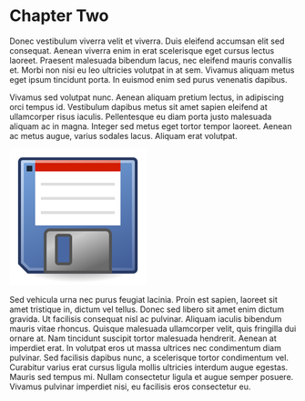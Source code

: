 # Chapter Two

Donec vestibulum viverra velit et viverra. Duis eleifend accumsan elit sed consequat. Aenean viverra enim in erat scelerisque eget cursus lectus laoreet. Praesent malesuada bibendum lacus, nec eleifend mauris convallis et. Morbi non nisi eu leo ultricies volutpat in at sem. Vivamus aliquam metus eget ipsum tincidunt porta. In euismod enim sed purus venenatis dapibus.

Vivamus sed volutpat nunc. Aenean aliquam pretium lectus, in adipiscing orci tempus id. Vestibulum dapibus metus sit amet sapien eleifend at ullamcorper risus iaculis. Pellentesque eu diam porta justo malesuada aliquam ac in magna. Integer sed metus eget tortor tempor laoreet. Aenean ac metus augue, varius sodales lacus. Aliquam erat volutpat.

![Floppy disk icon from the Tango icon set.](images/02-floppy.png)

Sed vehicula urna nec purus feugiat lacinia. Proin est sapien, laoreet sit amet tristique in, dictum vel tellus. Donec sed libero sit amet enim dictum gravida. Ut facilisis consequat nisl ac pulvinar. Aliquam iaculis bibendum mauris vitae rhoncus. Quisque malesuada ullamcorper velit, quis fringilla dui ornare at. Nam tincidunt suscipit tortor malesuada hendrerit. Aenean at imperdiet erat. In volutpat eros ut massa ultrices nec condimentum diam pulvinar. Sed facilisis dapibus nunc, a scelerisque tortor condimentum vel. Curabitur varius erat cursus ligula mollis ultricies interdum augue egestas. Mauris sed tempus mi. Nullam consectetur ligula et augue semper posuere. Vivamus pulvinar imperdiet nisi, eu facilisis eros consectetur eu.
